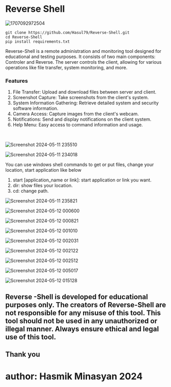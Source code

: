 # Reverse Shell

![1707092972504](https://github.com/Hasul79/Reverse-Shell/assets/95657084/b1f5a520-3df5-4e92-aff7-157e404709aa)


```
git clone https://github.com/Hasul79/Reverse-Shell.git
cd Reverse-Shell
pip install requirements.txt

```


<p>Reverse-Shell is a remote administration and monitoring tool designed for educational and testing purposes. It consists of two main components: Controler and Reverse. The server controls the client, allowing for various operations like file transfer, system monitoring, and more.</p>

<h3>Features</h3>
<ol>
<li>File Transfer: Upload and download files between server and client.</li>
<li>Screenshot Capture: Take screenshots from the client's system.</li>
<li>System Information Gathering: Retrieve detailed system and security software information.</li>
<li>Camera Access: Capture images from the client's webcam.</li>
<li>Notifications: Send and display notifications on the client system.</li>
<li>Help Menu: Easy access to command information and usage.</li>
</ol>
<br/>

![Screenshot 2024-05-11 235510](https://github.com/Hasul79/Reverse-Shell/assets/95657084/c918e3c8-6a02-42ce-86c4-405c5fb5d8cf)


![Screenshot 2024-05-11 234018](https://github.com/Hasul79/Reverse-Shell/assets/95657084/819ad1ec-6593-47f5-8053-3ad29ef36d01)


<p>You can use windows shell commands to get or put files, change your location, start application like below</p>
<ol>
<li> start [application_name or link]: start application or link you want.</li>
<li> dir: show files your location.</li>
<li> cd: change path.</li>
</ol>

![Screenshot 2024-05-11 235821](https://github.com/Hasul79/Reverse-Shell/assets/95657084/539a583a-a531-4b04-82f8-65201663599d)


![Screenshot 2024-05-12 000600](https://github.com/Hasul79/Reverse-Shell/assets/95657084/69712b44-bf36-4ad5-84bc-536062de906d)



![Screenshot 2024-05-12 000821](https://github.com/Hasul79/Reverse-Shell/assets/95657084/7fd88bdb-b92f-48fb-9e8c-1804e97cc267)


![Screenshot 2024-05-12 001010](https://github.com/Hasul79/Reverse-Shell/assets/95657084/780c16da-5667-43ed-8d96-bdc4058633c3)


![Screenshot 2024-05-12 002031](https://github.com/Hasul79/Reverse-Shell/assets/95657084/bf20ab36-5ef3-4661-82e5-e6c42752718f)


![Screenshot 2024-05-12 002122](https://github.com/Hasul79/Reverse-Shell/assets/95657084/b1b23dd5-1e42-4801-8f3d-09b1252dd048)


![Screenshot 2024-05-12 002512](https://github.com/Hasul79/Reverse-Shell/assets/95657084/50fe7546-ad6a-41d1-b772-c869105a2850)



![Screenshot 2024-05-12 005017](https://github.com/Hasul79/Reverse-Shell/assets/95657084/10cdb41b-9ec3-44ed-859a-58cdd68b6993)



![Screenshot 2024-05-12 015128](https://github.com/Hasul79/Reverse-Shell/assets/95657084/f2ca67d3-cf98-49d1-b5e4-9b5b35aab8fb)

<h2>Reverse -Shell is developed for educational purposes only. The creators of Reverse-Shell are not responsible for any misuse of this tool. This tool should not be used in any unauthorized or illegal manner. Always ensure ethical and legal use of this tool.</h2>

<h2>Thank you</h2>

# author: Hasmik Minasyan 2024
